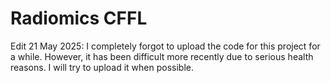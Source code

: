 # Radiomics CFFL

Edit 21 May 2025: I completely forgot to upload the code for this project for a while. However, it has been difficult more recently due to serious health reasons. I will try to upload it when possible.
